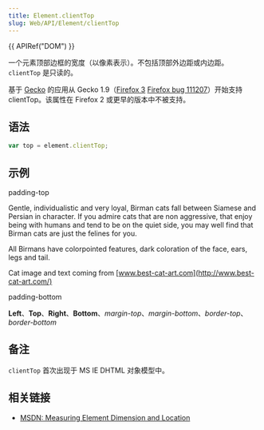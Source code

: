 ```yaml
---
title: Element.clientTop
slug: Web/API/Element/clientTop
---
```


{{ APIRef("DOM") }}

一个元素顶部边框的宽度（以像素表示）。不包括顶部外边距或内边距。`clientTop` 是只读的。

基于 [Gecko](/zh-CN/docs/Web/API/en/Gecko) 的应用从 Gecko 1.9（[Firefox 3](/zh-CN/docs/Web/API/en/Firefox_3) [Firefox bug 111207](https://bugzil.la/111207)）开始支持 clientTop。该属性在 Firefox 2 或更早的版本中不被支持。

## 语法

```js
var top = element.clientTop;
```

## 示例

padding-top

Gentle, individualistic and very loyal, Birman cats fall between Siamese and Persian in character. If you admire cats that are non aggressive, that enjoy being with humans and tend to be on the quiet side, you may well find that Birman cats are just the felines for you.

All Birmans have colorpointed features, dark coloration of the face, ears, legs and tail.

Cat image and text coming from [www.best-cat-art.com](http://www.best-cat-art.com/)

padding-bottom

**Left**、**Top**、**Right**、**Bottom**、_margin-top_、*margin-bottom*、*border-top*、_border-bottom_

## 备注

`clientTop` 首次出现于 MS IE DHTML 对象模型中。

## 相关链接

- [MSDN: Measuring Element Dimension and Location](<https://docs.microsoft.com/en-us/previous-versions//hh781509(v=vs.85)>)
